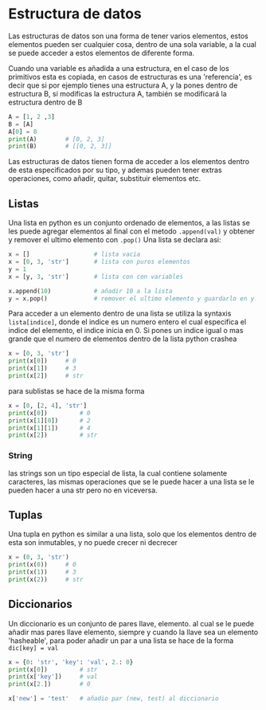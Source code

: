 # Estructura de datos
Las estructuras de datos son una forma de tener varios elementos, estos elementos pueden ser cualquier cosa, dentro de una sola variable, a la cual se puede acceder a estos elementos de diferente forma.

Cuando una variable es añadida a una estructura, en el caso de los primitivos esta es copiada, en casos de estructuras es una 'referencia', es decir que si por ejemplo tienes una estructura A, y la pones dentro de estructura B, si modificas la estructura A, también se modificará la estructura dentro de B

```python
A = [1, 2 ,3]
B = [A]
A[0] = 0
print(A)        # [0, 2, 3]
print(B)        # [[0, 2, 3]]
```

Las estructuras de datos tienen forma de acceder a los elementos dentro de esta especificados por su tipo, y ademas pueden tener extras operaciones, como añadir, quitar, substituir elementos etc.

## Listas
Una lista en python es un conjunto ordenado de elementos, a las listas se les puede agregar elementos al final con el metodo `.append(val)`
y obtener y remover el ultimo elemento con `.pop()`
Una lista se declara asi:
```python
x = []                  # lista vacia
x = [0, 3, 'str']       # lista con puros elementos
y = 1
x = [y, 3, 'str']       # lista con con variables

x.append(10)            # añadir 10 a la lista
y = x.pop()             # remover el ultimo elemento y guardarlo en y
```

Para acceder a un elemento dentro de una lista se utiliza la syntaxis `lista[indice]`, donde el indice es un numero entero el cual especifica el indice del elemento, el indice inicia en 0. Si pones un indice igual o mas grande que el numero de elementos dentro de la lista python crashea

```python
x = [0, 3, 'str']
print(x[0])     # 0
print(x[1])     # 3
print(x[2])     # str
```

para sublistas se hace de la misma forma
```python
x = [0, [2, 4], 'str']
print(x[0])         # 0
print(x[1][0])      # 2
print(x[1][1])      # 4
print(x[2])         # str
```

### String
las strings son un tipo especial de lista, la cual contiene solamente caracteres, las mismas operaciones que se le puede hacer a una lista se le pueden hacer a una str pero no en viceversa.

## Tuplas
Una tupla en python es similar a una lista, solo que los elementos dentro de esta son inmutables, y no puede crecer ni decrecer
```python
x = (0, 3, 'str')
print(x(0))     # 0
print(x(1))     # 3
print(x(2))     # str
```

## Diccionarios
Un diccionario es un conjunto de pares llave, elemento. al cual se le puede añadir mas pares llave elemento, siempre y cuando la llave sea un elemento 'hasheable', para poder añadir un par a una lista se hace de la forma `dic[key] = val`

```python
x = {0: 'str', 'key': 'val', 2.: 0}
print(x[0])         # str
print(x['key'])     # val
print(x[2.])        # 0

x['new'] = 'test'   # añadio par (new, test) al diccionario
```




